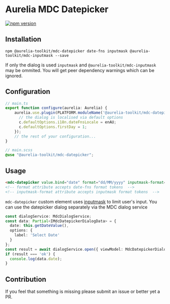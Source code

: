 # Aurelia MDC Datepicker

[![npm version](https://badge.fury.io/js/%40aurelia-toolkit%2Fmdc-datepicker.svg)](https://badge.fury.io/js/%40aurelia-toolkit%2Fmdc-datepicker)

## Installation

```
npm @aurelia-toolkit/mdc-datepicker date-fns inputmask @aurelia-toolkit/mdc-inputmask --save
```

If only the dialog is used `inputmask` and  `@aurelia-toolkit/mdc-inputmask` may be ommited. You will get peer dependency warnings which can be ignored.

## Configuration

```typescript
// main.ts
export function configure(aurelia: Aurelia) {
    aurelia.use.plugin(PLATFORM.moduleName('@aurelia-toolkit/mdc-datepicker'), (c: MdcDatepickerDialogConfiguration) => {
      // the dialog is localised via default options
      c.defaultOptions.i18n.dateFnsLocale = enAU;
      c.defaultOptions.firstDay = 1;
    });
    // the rest of your configuration...
}
```

```scss
// main.scss
@use "@aurelia-toolkit/mdc-datepicker";
```

## Usage

```html
<mdc-datepicker value.bind="date" format="dd/MM/yyyy" inputmask-format="dd/mm/yyyy"></mdc-datepicker>
<!-- format attribute accepts date-fns format tokens  -->
<!-- inputmask-format attribute accepts inputmask format tokens  -->
```

`mdc-datepicker` custom element uses [inputmask](https://github.com/RobinHerbots/Inputmask) to limit user's input.
You can use the datepicker dialog separately via the MDC dialog service
```ts
const dialogService: MdcDialogService;
const data: Partial<IMdcDatepickerDialogData> = {
  date: this.getDateValue(),
  options: {
    label: 'Select Date'
  }
};
const result = await dialogService.open({ viewModel: MdcDatepickerDialog, model: data });
if (result === 'ok') {
  console.log(data.date);
}
```

## Contribution

If you feel that something is missing please submit an issue or better yet a PR.
